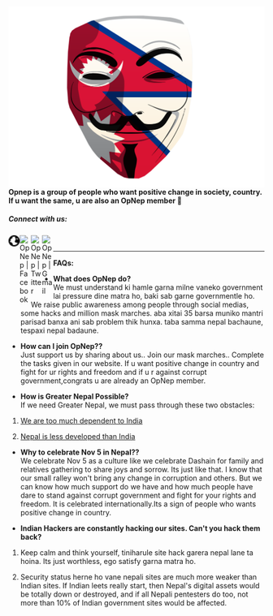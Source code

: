 <img align="left" alt="OpNep" src="https://raw.githubusercontent.com/OpNep/OpNep.github.io/master/opnept.png" /><br><br>

#### Opnep is a group of people who want positive change  in society, country. If u want the same, u are also an OpNep member 🙂

##### Connect with us:

[<img align="left" alt="OpNep" width="22px" src="https://raw.githubusercontent.com/iconic/open-iconic/master/svg/globe.svg" />][website]
[<img align="left" alt="OpNep | Facebook" width="22px" src="https://cdn.jsdelivr.net/npm/simple-icons@3.4.0/icons/facebook.svg" />][facebook]
[<img align="left" alt="OpNep | Twitter" width="22px" src="https://cdn.jsdelivr.net/npm/simple-icons@v3/icons/twitter.svg" />][twitter]
[<img align="left" alt="OpNep | Gmail" width="22px" src="https://cdn.jsdelivr.net/npm/simple-icons@v3/icons/gmail.svg" />][gmail]

<br />

---

**FAQs:**

- **What does OpNep do?**<br>
We must understand ki hamle garna milne vaneko government lai pressure dine matra ho, baki sab garne governmentle ho. We raise public awareness among people through social medias, some hacks and million mask marches. aba xitai 35 barsa muniko mantri parisad banxa ani sab problem thik hunxa. taba samma nepal bachaune, tespaxi nepal badaune.

- **How can I join OpNep??**<br>
Just support us by sharing about us.. Join our mask marches.. Complete the tasks given in our website. If u want  positive change in country and fight for ur rights and freedom and if u r  against corrupt government,congrats u are already an OpNep member.

- **How is Greater Nepal Possible?**<br>
If we need Greater Nepal, we must pass through these two obstacles:

1) <a href="https://www.facebook.com/story.php?story_fbid=125608912177052&id=110766730327937">We are too much dependent to India</a>

2) <a href="https://www.facebook.com/OopsNepal/posts/124188028985807">Nepal is less developed than India</a>

- **Why to celebrate Nov 5 in Nepal??**<br>
We celebrate Nov 5 as a culture like we celebrate Dashain for family and  relatives gathering to share joys and sorrow. Its just like that. I  know that our small ralley won't bring any change in corruption and  others. But we can know how much support do we have and how much people  have dare to stand against corrupt government and fight for your rights  and freedom. It is celebrated internationally.Its a sign of people who  wants positive change in country.

- **Indian Hackers are constantly hacking our sites. Can't you hack them back?**<br>
1) Keep calm and think yourself, tiniharule site hack garera nepal lane ta hoina. Its just worthless, ego satisfy garna matra ho.

2) Security status herne ho vane nepali sites are much more weaker than Indian sites.  If Indian leets really start, then Nepal's digital assets would be totally down or destroyed, and if all Nepali pentesters do too, not more than 10% of Indian government sites would be affected.

[website]: https://opnep.github.io/
[facebook]: https://www.facebook.com/OopsNepal/
[twitter]: https://twitter.com/oops_nepal
[gmail]: mailto:opnepishere@gmail.com
